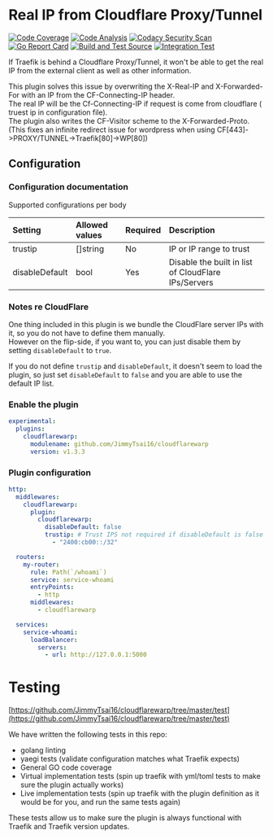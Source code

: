 # Real IP from Cloudflare Proxy/Tunnel

[![Code Coverage](https://codecov.io/gh/JimmyTsai16/cloudflarewarp/branch/master/graph/badge.svg?token=QFGZS5QJSG)](https://codecov.io/gh/JimmyTsai16/cloudflarewarp)
[![Code Analysis](https://github.com/JimmyTsai16/cloudflarewarp/actions/workflows/codeql-analysis.yml/badge.svg)](https://github.com/JimmyTsai16/cloudflarewarp/actions/workflows/codeql-analysis.yml)
[![Codacy Security Scan](https://github.com/JimmyTsai16/cloudflarewarp/actions/workflows/codacy-analysis.yml/badge.svg)](https://github.com/JimmyTsai16/cloudflarewarp/actions/workflows/codacy-analysis.yml)
[![Go Report Card](https://goreportcard.com/badge/github.com/JimmyTsai16/cloudflarewarp)](https://goreportcard.com/report/github.com/JimmyTsai16/cloudflarewarp)
[![Build and Test Source](https://github.com/JimmyTsai16/cloudflarewarp/actions/workflows/buildAndTest.yml/badge.svg)](https://github.com/JimmyTsai16/cloudflarewarp/actions/workflows/buildAndTest.yml)
[![Integration Test](https://github.com/JimmyTsai16/cloudflarewarp/actions/workflows/prodTest.yml/badge.svg)](https://github.com/JimmyTsai16/cloudflarewarp/actions/workflows/prodTest.yml)

If Traefik is behind a Cloudflare Proxy/Tunnel, it won't be able to get the real IP from the external client as well as other information.

This plugin solves this issue by overwriting the X-Real-IP and X-Forwarded-For with an IP from the CF-Connecting-IP header.  
The real IP will be the Cf-Connecting-IP if request is come from cloudflare ( truest ip in configuration file).  
The plugin also writes the CF-Visitor scheme to the X-Forwarded-Proto. (This fixes an infinite redirect issue for wordpress when using CF[443]->PROXY/TUNNEL->Traefik[80]->WP[80])

## Configuration

### Configuration documentation

Supported configurations per body

| Setting        | Allowed values | Required | Description                                         |
| :------------- | :------------- | :------- | :-------------------------------------------------- |
| trustip        | []string       | No       | IP or IP range to trust                             |
| disableDefault | bool           | Yes      | Disable the built in list of CloudFlare IPs/Servers |

### Notes re CloudFlare

One thing included in this plugin is we bundle the CloudFlare server IPs with it, so you do not have to define them manually.  
However on the flip-side, if you want to, you can just disable them by setting `disableDefault` to `true`.

If you do not define `trustip` and `disableDefault`, it doesn't seem to load the plugin, so just set `disableDefault` to `false` and you are able to use the default IP list.

### Enable the plugin

```yaml
experimental:
  plugins:
    cloudflarewarp:
      modulename: github.com/JimmyTsai16/cloudflarewarp
      version: v1.3.3
```

### Plugin configuration

```yaml
http:
  middlewares:
    cloudflarewarp:
      plugin:
        cloudflarewarp:
          disableDefault: false
          trustip: # Trust IPS not required if disableDefault is false - we will allocate Cloud Flare IPs automatically
            - "2400:cb00::/32"

  routers:
    my-router:
      rule: Path(`/whoami`)
      service: service-whoami
      entryPoints:
        - http
      middlewares:
        - cloudflarewarp

  services:
    service-whoami:
      loadBalancer:
        servers:
          - url: http://127.0.0.1:5000
```

# Testing

[https://github.com/JimmyTsai16/cloudflarewarp/tree/master/test](https://github.com/JimmyTsai16/cloudflarewarp/tree/master/test)

We have written the following tests in this repo:

- golang linting
- yaegi tests (validate configuration matches what Traefik expects)
- General GO code coverage
- Virtual implementation tests (spin up traefik with yml/toml tests to make sure the plugin actually works)
- Live implementation tests (spin up traefik with the plugin definition as it would be for you, and run the same tests again)

These tests allow us to make sure the plugin is always functional with Traefik and Traefik version updates.
